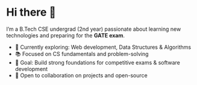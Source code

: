 # Hi there 👋
I’m a B.Tech CSE undergrad (2nd year) passionate about learning new technologies and preparing for the **GATE exam**.  

- 🌱 Currently exploring: Web development, Data Structures & Algorithms  
- 📚 Focused on CS fundamentals and problem-solving  
- 🎯 Goal: Build strong foundations for competitive exams & software development  
- 🤝 Open to collaboration on projects and open-source 
